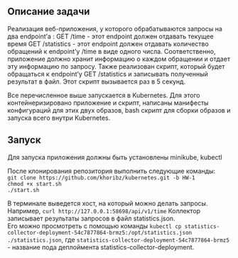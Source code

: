 ## Описание задачи
Реализация веб-приложения, у которого обрабатываются запросы на два endpoint’а : 
GET /time - этот endpoint должен отдавать текущее время
GET /statistics - этот endpoint должен отдавать количество обращений к endpoint’у /time в виде одного числа. Соответственно, приложение должно хранит информацию о каждом обращении и отдает эту информацию по запросу. 
Также реализован скрипт, который будет обращаться к endpoint’у GET /statistics и записывать полученный результат в файл. Этот скрипт вызывается раз в 5 секунд.

Все перечисленное выше запускается в Kubernetes. Для этого
контейнеризировано приложение и скрипт,
написаны манифесты конфигураций для этих двух образов,
bash скрипт для сборки образов и запуска всего внутри Kubernetes.

## Запуск

Для запуска приложения должны быть установлены minikube, kubectl

После клонирования репозитория выполнить следующие команды:  
`git clone https://github.com/khoribz/kubernetes.git -b HW-1`  
`chmod +x start.sh`  
`./start.sh` 

В терминале выведется хост, на который можно делать запросы.  
Например, `curl http://127.0.0.1:58698/api/v1/time`
Коллектор записывает результаты запросов в файл statistics.json.   
Его можно просмотреть с помощью команды `kubectl cp statistics-collector-deployment-54c7877864-brmz5:/opt/statistics.json ./statistics.json`, где `statistics-collector-deployment-54c7877864-brmz5` - название пода деплоймента statistics-collector-deployment. 